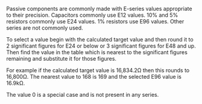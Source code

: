 Passive components are commonly made with E-series values appropriate to their precision.
Capacitors commonly use E12 values. 10% and 5% resistors commonly use E24 values. 1%
resistors use E96 values. Other series are not commonly used.

To select a value begin with the calculated target value and then round it to 2
significant figures for E24 or below or 3 significant figures for E48 and up.
Then find the value in the table which is nearest to the significant figures
remaining and substitute it for those figures.

For example if the calculated target value is 16,834.2Ω then this rounds to 16,800Ω.
The nearest value to 168 is 169 and the selected E96 value is 16.9kΩ.

The value 0 is a special case and is not present in any series.